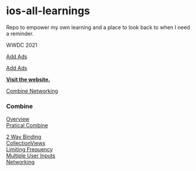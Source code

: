 # ios-all-learnings
Repo to empower my own learning and a place to look back to when I need a reminder.


WWDC 2021


[Add Ads](https://github.com/CongL3/ios-all-learnings/blob/main/AddAds.md) 

[Add Ads](AddAds.md)



[**Visit the website.**](https://github.com/CongL3/ios-all-learnings/blob/main/AddAds.md )


[Combine Networking](iOS/Combine/CombineNetworking.md)


### Combine
[Overview](iOS/Combine/Overview.md)  
[Pratical Combine](iOS/Combine/PraticalCombineNotes.md)  

[2 Way Binding](iOS/Combine/CombineNetworking.md)  
[CollectionViews](iOS/Combine/CollectionViews.md)  
[Limiting Frequency](iOS/Combine/LimitingFrequency.md)  
[Multiple User Inputs](iOS/Combine/MultipleUserInputs.md)  
[Networking](iOS/Combine/Networking.md)  
